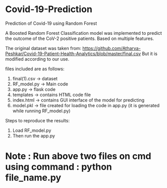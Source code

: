 # Covid-19-Prediction
Prediction of Covid-19 using Random Forest

A Boosted Random Forest Classification model was implemented to predict the outcome of the CoV-2 positive patients. Based on multiple features.

The original dataset was taken from: https://github.com/Atharva-Peshkar/Covid-19-Patient-Health-Analytics/blob/master/final.csv But it is modified according to our use.

files included are as follows:

  1. final(1).csv -> dataset
  2. RF_model.py -> Main code
  3. app.py -> flask code
  4. templates -> contains HTML code file
  5. index.html -> contains GUI interface of the model for predicting
  6. model.pkl -> file created for loading the code in app.py (it is generated while running RF_model.py)

Steps to reproduce the results:

  1. Load RF_model.py
  2. Then run the app.py
  
# Note : Run above two files on cmd using command : python file_name.py
